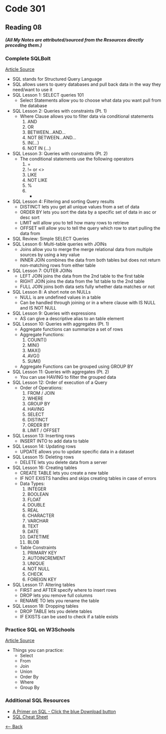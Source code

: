 # Code 301
## Reading 08
##### (All My Notes are attributed/sourced from the Resources directly preceding them.)


### Complete SQLBolt
[Article Source](http://sqlbolt.com/)
* SQL stands for Structured Query Language
* SQL allows users to query databases and pull back data in the way they need/want to use it
* SQL Lesson 1: SELECT queries 101
  * Select Statements allow you to choose what data you want pull from the database
* SQL Lesson 2: Queries with constraints (Pt. 1)
  * Where Clause allows you to filter data via conditional statements
    1. AND
    1. OR
    1. BETWEEN...AND...
    1. NOT BETWEEN...AND...
    1. IN(...)
    1. NOT IN (...)
* SQL Lesson 3: Queries with constraints (Pt. 2)
  * The conditional statements use the following operators
    1. =
    1. != or <>
    1. LIKE
    1. NOT LIKE
    1. %
    1. -
* SQL Lesson 4: Filtering and sorting Query results
  * DISTINCT lets you get all unique values from a set of data
  * ORDER BY lets you sort the data by a specific set of data in asc or desc sort
  * LIMIT will allow you to tell how many rows to retrieve
  * OFFSET will allow you to tell the query which row to start pulling the data from
* SQL Review: Simple SELECT Queries
* SQL Lesson 6: Multi-table queries with JOINs
  * Joins allow you to merge the merge relational data from multiple sources by using a key value
  * INNER JOIN combines the data from both tables but does not return non-matching rows from either table
* SQL Lesson 7: OUTER JOINs
  * LEFT JOIN joins the data from the 2nd table to the first table
  * RIGHT JOIN joins the data from the 1st table to the 2nd table
  * FULL JOIN joins both data sets fully whether data matches or not
* SQL Lesson 8: A short note on NULLs
  * NULL is are undefined values in a table
  * Can be handled through joining or in a where clause with IS NULL and IS NOT NULL
* SQL Lesson 9: Queries with expressions
  * AS can give a descriptive alias to an table element
* SQL Lesson 10: Queries with aggregates (Pt. 1)
  * Aggregate functions can summarize a set of rows
  * Aggregate Functions:
    1. COUNT()
    1. MIN()
    1. MAX()
    1. AVG()
    1. SUM()
  * Aggregate Functions can be grouped using GROUP BY
* SQL Lesson 11: Queries with aggregates (Pt. 2)
  * You can use HAVING to filter the grouped data
* SQL Lesson 12: Order of execution of a Query
  * Order of Operations:
    1. FROM / JOIN
    1. WHERE
    1. GROUP BY
    1. HAVING
    1. SELECT
    1. DISTINCT
    1. ORDER BY
    1. LIMIT / OFFSET
* SQL Lesson 13: Inserting rows
  * INSERT INTO to add data to table
* SQL Lesson 14: Updating rows
  * UPDATE allows you to update specific data in a dataset
* SQL Lesson 15: Deleting rows
  * DELETE lets you delete data from a server
* SQL Lesson 16: Creating tables
  * CREATE TABLE lets you create a new table
  * IF NOT EXISTS handles and skips creating tables in case of errors
  * Data Types:
    1. INTEGER
    1. BOOLEAN
    1. FLOAT
    1. DOUBLE
    1. REAL
    1. CHARACTER
    1. VARCHAR
    1. TEXT
    1. DATE
    1. DATETIME
    1. BLOB
  * Table Constraints
    1. PRIMARY KEY
    1. AUTOINCREMENT
    1. UNIQUE
    1. NOT NULL
    1. CHECK
    1. FOREIGN KEY
* SQL Lesson 17: Altering tables
  * FIRST and AFTER specify where to insert rows
  * DROP lets you remove full columns
  * RENAME TO lets you rename the table
* SQL Lesson 18: Dropping tables
  * DROP TABLE lets you delete tables
  * IF EXISTS can be used to check if a table exists



### Practice SQL on W3Schools
[Article Source](https://www.w3schools.com/sql/trysql.asp?filename=trysql_select_all)
* Things you can practice:
  * Select
  * From
  * Join
  * Union
  * Order By
  * Where
  * Group By


### Additional SQL Resources
* [A Primer on SQL - Click the blue Download button](https://openlibra.com/en/book/a-primer-on-sql-3rd-edition)
* [SQL Cheat Sheet](http://www.cheat-sheets.org/sites/sql.su/)


[<-- Back](../README.md)
